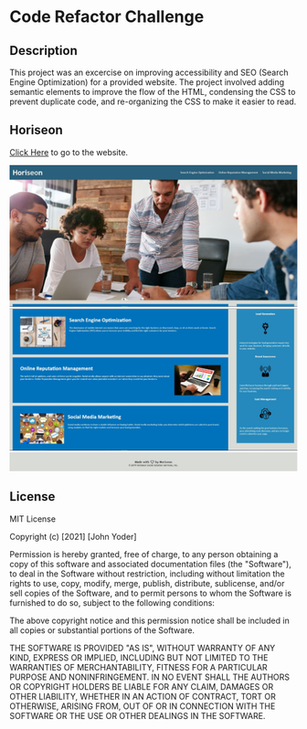# Code Refactor Challenge

## Description
This project was an excercise on improving accessibility and SEO (Search Engine Optimization) for a provided website. The project involved adding semantic elements to improve the flow of the HTML, condensing the CSS to prevent duplicate code, and re-organizing the CSS to make it easier to read.

## Horiseon
<a href="https://grayweling.github.io/coding-camp-challenge-1/">Click Here</a> to go to the website.

![Screenshots](assets/images/capture1.JPG)
![Screenshots](assets/images/capture2.JPG)
![Screenshots](assets/images/capture3.JPG) 
    
## License
MIT License

Copyright (c) [2021] [John Yoder]

Permission is hereby granted, free of charge, to any person obtaining a copy of this software and associated documentation files (the "Software"), to deal in the Software without restriction, including without limitation the rights to use, copy, modify, merge, publish, distribute, sublicense, and/or sell copies of the Software, and to permit persons to whom the Software is furnished to do so, subject to the following conditions:

The above copyright notice and this permission notice shall be included in all copies or substantial portions of the Software.

THE SOFTWARE IS PROVIDED "AS IS", WITHOUT WARRANTY OF ANY KIND, EXPRESS OR IMPLIED, INCLUDING BUT NOT LIMITED TO THE WARRANTIES OF MERCHANTABILITY, FITNESS FOR A PARTICULAR PURPOSE AND NONINFRINGEMENT. IN NO EVENT SHALL THE AUTHORS OR COPYRIGHT HOLDERS BE LIABLE FOR ANY CLAIM, DAMAGES OR OTHER LIABILITY, WHETHER IN AN ACTION OF CONTRACT, TORT OR OTHERWISE, ARISING FROM, OUT OF OR IN CONNECTION WITH THE SOFTWARE OR THE USE OR OTHER DEALINGS IN THE SOFTWARE.